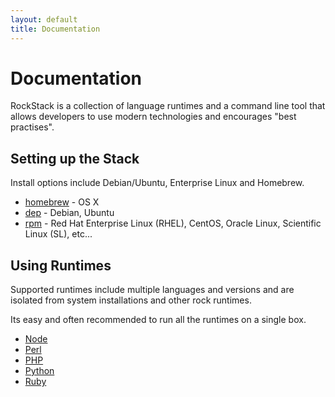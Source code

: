 ```yaml
---
layout: default
title: Documentation
---
```


# Documentation

RockStack is a collection of language runtimes and a command line tool
that allows developers to use modern technologies and encourages
"best practises".

## Setting up the Stack

Install options include Debian/Ubuntu, Enterprise Linux and Homebrew.

 * [homebrew](/docs/install/homebrew/) - OS X
 * [dep](/docs/install/deb/) - Debian, Ubuntu
 * [rpm](/docs/install/rpm/) - Red Hat Enterprise Linux (RHEL), CentOS,
   Oracle Linux, Scientific Linux (SL), etc...

## Using Runtimes

Supported runtimes include multiple languages and versions and are isolated
from system installations and other rock runtimes.

Its easy and often recommended to run all the runtimes on a single box.

 * [Node](/docs/node/)
 * [Perl](/docs/perl/)
 * [PHP](/docs/php/)
 * [Python](/docs/python/)
 * [Ruby](/docs/ruby/)
